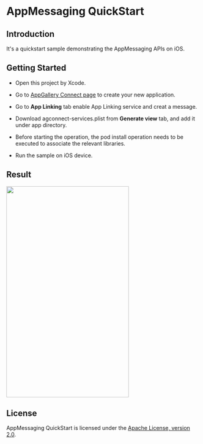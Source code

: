 # AppMessaging QuickStart


## Introduction
It's a quickstart sample demonstrating the AppMessaging APIs on iOS. 

## Getting Started
- Open this project by Xcode.

- Go to [AppGallery Connect page](https://developer.huawei.com/consumer/cn/service/josp/agc/index.html#/myApp) to create your new application. 

- Go to **App Linking** tab enable App Linking service and creat a message.

- Download agconnect-services.plist from **Generate view** tab, and add it under app directory.

- Before starting the operation, the pod install operation needs to be executed to associate the relevant libraries.

- Run the sample on iOS device. 

## Result

<img src="./screenshot.jpg" height="550" width="320" />

## License

AppMessaging QuickStart is licensed under the [Apache License, version 2.0](http://www.apache.org/licenses/LICENSE-2.0).
